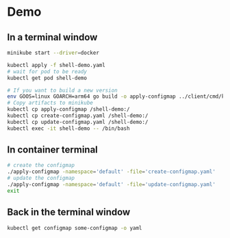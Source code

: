 # Demo

## In a terminal window

```bash
minikube start --driver=docker

kubectl apply -f shell-demo.yaml
# wait for pod to be ready
kubectl get pod shell-demo

# If you want to build a new version
env GOOS=linux GOARCH=arm64 go build -o apply-configmap ../client/cmd/kubeclient
# Copy artifacts to minikube
kubectl cp apply-configmap /shell-demo:/
kubectl cp create-configmap.yaml /shell-demo:/
kubectl cp update-configmap.yaml /shell-demo:/
kubectl exec -it shell-demo -- /bin/bash
```

## In container terminal

```bash
# create the configmap
./apply-configmap -namespace='default' -file='create-configmap.yaml'
# update the configmap
./apply-configmap -namespace='default' -file='update-configmap.yaml'
exit
```

## Back in the terminal window

```bash
kubectl get configmap some-configmap -o yaml
```


